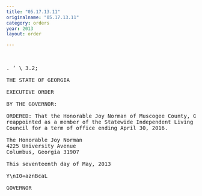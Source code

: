 ```yaml
---
title: "05.17.13.11"
originalname: "05.17.13.11"
category: orders
year: 2013
layout: order

---
```

<pre>
 

. ‘ \ 3.2;

THE STATE OF GEORGIA

EXECUTIVE ORDER

BY THE GOVERNOR:

ORDERED: That the Honorable Joy Norman of Muscogee County, Georgia, is
reappointed as a member of the Statewide Independent Living
Council for a term of office ending April 30, 2016.

The Honorable Joy Norman
4225 University Avenue
Columbus, Georgia 31907

This seventeenth day of May, 2013

Y\nI0«aznB¢aL

GOVERNOR

</pre>
